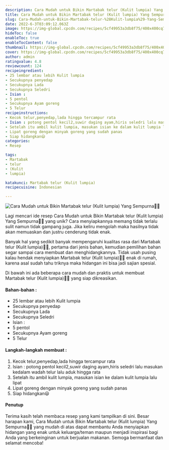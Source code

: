 ```yaml
---
description: Cara Mudah untuk Bikin Martabak telur (Kulit lumpia) Yang Sempurna"
title: Cara Mudah untuk Bikin Martabak telur (Kulit lumpia) Yang Sempurna
slug: Cara-Mudah-untuk-Bikin-Martabak-telur-%28Kulit-lumpia%29-Yang-Sempurna
date: 2022-6-3T03:09:12.063Z
image: https://img-global.cpcdn.com/recipes/5cf49953a3db8f75/400x400cq70/photo.jpg
hideToc: false
enableToc: true
enableTocContent: false
thumbnail: https://img-global.cpcdn.com/recipes/5cf49953a3db8f75/400x400cq70/photo.jpg
cover: https://img-global.cpcdn.com/recipes/5cf49953a3db8f75/400x400cq70/photo.jpg
author: admin
ratingvalue: 4.8
reviewcount: 124
recipeingredient:
- 25 lembar atau lebih Kulit lumpia
- Secukupnya penyedap
- Secukupnya Lada
- Secukupnya Seledri
- Isian :
- 5 pentol
- Secukupnya Ayam goreng
- 5 Telur
recipeinstructions:
- Kecok telur,penyedap,lada hingga tercampur rata
- Isian : potong pentol kecil2,suwir daging ayam,hiris seledri lalu masukan kedalam wadah telur lalu aduk hingga rata
- Setelah itu ambil kulit lumpia, masukan isian ke dalam kulit lumpia lalu lipat
- Lipat goreng dengan minyak goreng yang sudah panas
- Siap hidangkan😃
categories:
- Resep

tags:
- Martabak
- telur
- (Kulit
- lumpia)

katakunci: Martabak telur (Kulit lumpia)
recipecuisine: Indonesian

---
```


![Cara Mudah untuk Bikin Martabak telur (Kulit lumpia) Yang Sempurna👩‍🍳](https://img-global.cpcdn.com/recipes/5cf49953a3db8f75/400x400cq70/photo.jpg)

Lagi mencari ide resep Cara Mudah untuk Bikin Martabak telur (Kulit lumpia) Yang Sempurna👩‍🍳 yang unik? Cara menyiapkannya memang tidak terlalu sulit namun tidak gampang juga. Jika keliru mengolah maka hasilnya tidak akan memuaskan dan justru cenderung tidak enak.

Banyak hal yang sedikit banyak mempengaruhi kualitas rasa dari Martabak telur (Kulit lumpia)👩‍🍳, pertama dari jenis bahan, kemudian pemilihan bahan segar sampai cara membuat dan menghidangkannya. Tidak usah pusing kalau hendak menyiapkan Martabak telur (Kulit lumpia)👩‍🍳 enak di rumah, karena asal sudah tahu triknya maka hidangan ini bisa jadi sajian spesial.

Di bawah ini ada beberapa cara mudah dan praktis untuk membuat Martabak telur (Kulit lumpia)👩‍🍳 yang siap dikreasikan.

<!--inarticleads1-->

#### Bahan-bahan :

- 25 lembar atau lebih Kulit lumpia
- Secukupnya penyedap
- Secukupnya Lada
- Secukupnya Seledri
- Isian :
- 5 pentol
- Secukupnya Ayam goreng
- 5 Telur

<!--inarticleads2-->

#### Langkah-langkah membuat :

1. Kecok telur,penyedap,lada hingga tercampur rata
1. Isian : potong pentol kecil2,suwir daging ayam,hiris seledri lalu masukan kedalam wadah telur lalu aduk hingga rata
1. Setelah itu ambil kulit lumpia, masukan isian ke dalam kulit lumpia lalu lipat
1. Lipat goreng dengan minyak goreng yang sudah panas
1. Siap hidangkan😃

#### Penutup

Terima kasih telah membaca resep yang kami tampilkan di sini. Besar harapan kami, Cara Mudah untuk Bikin Martabak telur (Kulit lumpia) Yang Sempurna👩‍🍳 yang mudah di atas dapat membantu Anda menyiapkan hidangan yang enak untuk keluarga/teman maupun menjadi inspirasi bagi Anda yang berkeinginan untuk berjualan makanan. Semoga bermanfaat dan selamat mencoba!